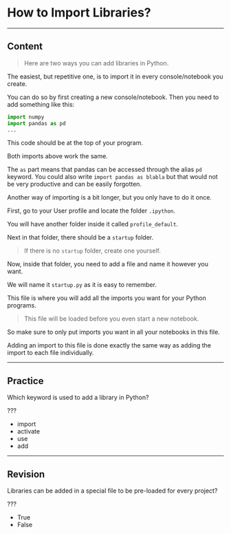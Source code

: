 ﻿---
author: Stefan-Stojanovic

type: normal

category: how to

---

# How to Import Libraries?

---
## Content

> Here are two ways you can add libraries in Python.

The easiest, but repetitive one, is to import it in every console/notebook you create.

You can do so by first creating a new console/notebook. Then you need to add something like this:
```python
import numpy
import pandas as pd
...
```

This code should be at the top of your program.

Both imports above work the same. 

The `as` part means that pandas can be accessed through the alias `pd` keyword. You could also write `import pandas as blabla` but that would not be very productive and can be easily forgotten.

Another way of importing is a bit longer, but you only have to do it once. 

First, go to your User profile and locate the folder `.ipython`.

You will have another folder inside it called `profile_default`. 

Next in that folder, there should be a `startup` folder.

> If there is no `startup` folder, create one yourself.

Now, inside that folder, you need to add a file and name it however you want.

We will name it `startup.py` as it is easy to remember.

This file is where you will add all the imports you want for your Python programs.

> This file will be loaded before you even start a new notebook. 

So make sure to only put imports you want in all your notebooks in this file.

Adding an import to this file is done exactly the same way as adding the import to each file individually.

---
## Practice

Which keyword is used to add a library in Python?

???

- import
- activate
- use
- add

---
## Revision

Libraries can be added in a special file to be pre-loaded for every project?

???

- True
- False